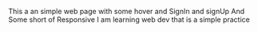 This a an simple web page with some hover and SignIn and signUp And Some short of Responsive 
I am learning web dev that is a simple practice 

